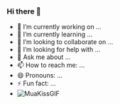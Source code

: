 ### Hi there 👋


- 🔭 I’m currently working on ...
- 🌱 I’m currently learning ...
- 👯 I’m looking to collaborate on ...
- 🤔 I’m looking for help with ...
- 💬 Ask me about ...
- 📫 How to reach me: ...
- 😄 Pronouns: ...
- ⚡ Fun fact: ...
- ![MuaKissGIF](https://github.com/solcortezvel/solcortezvel/assets/153654846/eaf0abe6-f6b5-4ed3-b163-e93324010585)

